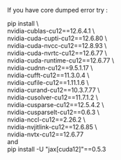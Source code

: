 If you have core dumped error try :

pip install \\ \
nvidia-cublas-cu12==12.6.4.1 \\ \
nvidia-cuda-cupti-cu12==12.6.80 \\ \
nvidia-cuda-nvcc-cu12==12.8.93 \\ \
nvidia-cuda-nvrtc-cu12==12.6.77 \\ \
nvidia-cuda-runtime-cu12==12.6.77 \\ \
nvidia-cudnn-cu12==9.5.1.17 \\ \
nvidia-cufft-cu12==11.3.0.4 \\ \
nvidia-cufile-cu12==1.11.1.6 \\ \
nvidia-curand-cu12==10.3.7.77 \\ \
nvidia-cusolver-cu12==11.7.1.2 \\ \
nvidia-cusparse-cu12==12.5.4.2 \\ \
nvidia-cusparselt-cu12==0.6.3 \\ \
nvidia-nccl-cu12==2.26.2 \\ \
nvidia-nvjitlink-cu12==12.6.85 \\ \
nvidia-nvtx-cu12==12.6.77
\
and
\
pip install -U "jax[cuda12]"==0.5.3
